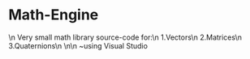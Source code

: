 # Math-Engine
\n
Very small math library source-code for:\n
1.Vectors\n
2.Matrices\n
3.Quaternions\n
\n\n
~using Visual Studio
